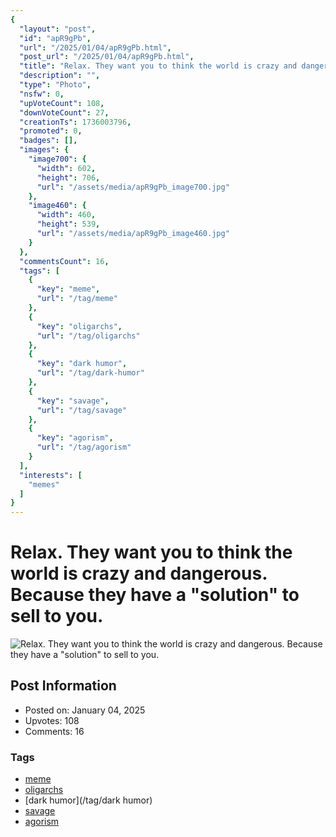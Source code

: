 ```yaml
---
{
  "layout": "post",
  "id": "apR9gPb",
  "url": "/2025/01/04/apR9gPb.html",
  "post_url": "/2025/01/04/apR9gPb.html",
  "title": "Relax. They want you to think the world is crazy and dangerous. Because they have a \"solution\" to sell to you.",
  "description": "",
  "type": "Photo",
  "nsfw": 0,
  "upVoteCount": 108,
  "downVoteCount": 27,
  "creationTs": 1736003796,
  "promoted": 0,
  "badges": [],
  "images": {
    "image700": {
      "width": 602,
      "height": 706,
      "url": "/assets/media/apR9gPb_image700.jpg"
    },
    "image460": {
      "width": 460,
      "height": 539,
      "url": "/assets/media/apR9gPb_image460.jpg"
    }
  },
  "commentsCount": 16,
  "tags": [
    {
      "key": "meme",
      "url": "/tag/meme"
    },
    {
      "key": "oligarchs",
      "url": "/tag/oligarchs"
    },
    {
      "key": "dark humor",
      "url": "/tag/dark-humor"
    },
    {
      "key": "savage",
      "url": "/tag/savage"
    },
    {
      "key": "agorism",
      "url": "/tag/agorism"
    }
  ],
  "interests": [
    "memes"
  ]
}
---
```


# Relax. They want you to think the world is crazy and dangerous. Because they have a "solution" to sell to you.

![Relax. They want you to think the world is crazy and dangerous. Because they have a "solution" to sell to you.](/assets/media/apR9gPb_image700.jpg)

## Post Information

- Posted on: January 04, 2025
- Upvotes: 108
- Comments: 16

### Tags

- [meme](/tag/meme)
- [oligarchs](/tag/oligarchs)
- [dark humor](/tag/dark humor)
- [savage](/tag/savage)
- [agorism](/tag/agorism)
